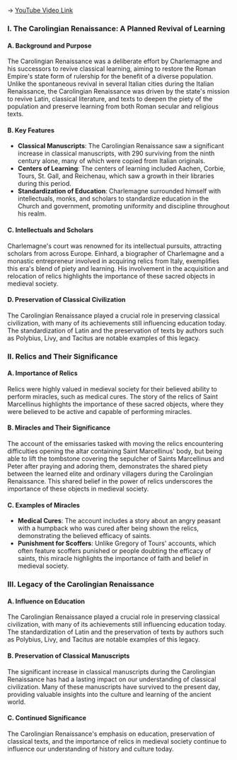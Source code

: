 -> [YouTube Video Link](https://www.youtube.com/watch?v=d5OFmQ-cQJ0&list=PL851F45079A91C3F2&index=20&pp=iAQB)

### I. The Carolingian Renaissance: A Planned Revival of Learning
#### A. Background and Purpose

The Carolingian Renaissance was a deliberate effort by Charlemagne and his successors to revive classical learning, aiming to restore the Roman Empire's state form of rulership for the benefit of a diverse population. Unlike the spontaneous revival in several Italian cities during the Italian Renaissance, the Carolingian Renaissance was driven by the state's mission to revive Latin, classical literature, and texts to deepen the piety of the population and preserve learning from both Roman secular and religious texts.

#### B. Key Features

- **Classical Manuscripts**: The Carolingian Renaissance saw a significant increase in classical manuscripts, with 290 surviving from the ninth century alone, many of which were copied from Italian originals.
- **Centers of Learning**: The centers of learning included Aachen, Corbie, Tours, St. Gall, and Reichenau, which saw a growth in their libraries during this period.
- **Standardization of Education**: Charlemagne surrounded himself with intellectuals, monks, and scholars to standardize education in the Church and government, promoting uniformity and discipline throughout his realm.

#### C. Intellectuals and Scholars

Charlemagne's court was renowned for its intellectual pursuits, attracting scholars from across Europe. Einhard, a biographer of Charlemagne and a monastic entrepreneur involved in acquiring relics from Italy, exemplifies this era's blend of piety and learning. His involvement in the acquisition and relocation of relics highlights the importance of these sacred objects in medieval society.

#### D. Preservation of Classical Civilization

The Carolingian Renaissance played a crucial role in preserving classical civilization, with many of its achievements still influencing education today. The standardization of Latin and the preservation of texts by authors such as Polybius, Livy, and Tacitus are notable examples of this legacy.

### II. Relics and Their Significance
#### A. Importance of Relics

Relics were highly valued in medieval society for their believed ability to perform miracles, such as medical cures. The story of the relics of Saint Marcellinus highlights the importance of these sacred objects, where they were believed to be active and capable of performing miracles.

#### B. Miracles and Their Significance

The account of the emissaries tasked with moving the relics encountering difficulties opening the altar containing Saint Marcellinus' body, but being able to lift the tombstone covering the sepulcher of Saints Marcellinus and Peter after praying and adoring them, demonstrates the shared piety between the learned elite and ordinary villagers during the Carolingian Renaissance. This shared belief in the power of relics underscores the importance of these objects in medieval society.

#### C. Examples of Miracles

- **Medical Cures**: The account includes a story about an angry peasant with a humpback who was cured after being shown the relics, demonstrating the believed efficacy of saints.
- **Punishment for Scoffers**: Unlike Gregory of Tours' accounts, which often feature scoffers punished or people doubting the efficacy of saints, this miracle highlights the importance of faith and belief in medieval society.

### III. Legacy of the Carolingian Renaissance
#### A. Influence on Education

The Carolingian Renaissance played a crucial role in preserving classical civilization, with many of its achievements still influencing education today. The standardization of Latin and the preservation of texts by authors such as Polybius, Livy, and Tacitus are notable examples of this legacy.

#### B. Preservation of Classical Manuscripts

The significant increase in classical manuscripts during the Carolingian Renaissance has had a lasting impact on our understanding of classical civilization. Many of these manuscripts have survived to the present day, providing valuable insights into the culture and learning of the ancient world.

#### C. Continued Significance

The Carolingian Renaissance's emphasis on education, preservation of classical texts, and the importance of relics in medieval society continue to influence our understanding of history and culture today.